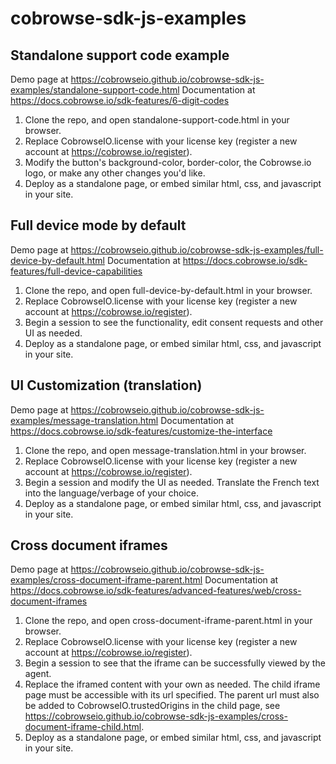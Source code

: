 # cobrowse-sdk-js-examples

## Standalone support code example
Demo page at https://cobrowseio.github.io/cobrowse-sdk-js-examples/standalone-support-code.html
Documentation at https://docs.cobrowse.io/sdk-features/6-digit-codes

1. Clone the repo, and open standalone-support-code.html in your browser.
2. Replace CobrowseIO.license with your license key (register a new account at https://cobrowse.io/register).
3. Modify the button's background-color, border-color, the Cobrowse.io logo, or make any other changes you'd like. 
4. Deploy as a standalone page, or embed similar html, css, and javascript in your site.

## Full device mode by default
Demo page at https://cobrowseio.github.io/cobrowse-sdk-js-examples/full-device-by-default.html
Documentation at https://docs.cobrowse.io/sdk-features/full-device-capabilities

1. Clone the repo, and open full-device-by-default.html in your browser.
2. Replace CobrowseIO.license with your license key (register a new account at https://cobrowse.io/register).
3. Begin a session to see the functionality, edit consent requests and other UI as needed.
4. Deploy as a standalone page, or embed similar html, css, and javascript in your site.

## UI Customization (translation)
Demo page at https://cobrowseio.github.io/cobrowse-sdk-js-examples/message-translation.html
Documentation at https://docs.cobrowse.io/sdk-features/customize-the-interface

1. Clone the repo, and open message-translation.html in your browser.
2. Replace CobrowseIO.license with your license key (register a new account at https://cobrowse.io/register).
3. Begin a session and modify the UI as needed. Translate the French text into the language/verbage of your choice. 
4. Deploy as a standalone page, or embed similar html, css, and javascript in your site.

## Cross document iframes
Demo page at https://cobrowseio.github.io/cobrowse-sdk-js-examples/cross-document-iframe-parent.html
Documentation at https://docs.cobrowse.io/sdk-features/advanced-features/web/cross-document-iframes

1. Clone the repo, and open cross-document-iframe-parent.html in your browser.
2. Replace CobrowseIO.license with your license key (register a new account at https://cobrowse.io/register).
3. Begin a session to see that the iframe can be successfully viewed by the agent.
4. Replace the iframed content with your own as needed. The child iframe page must be accessible with its url specified. The parent url must also be added to CobrowseIO.trustedOrigins in the child page, see https://cobrowseio.github.io/cobrowse-sdk-js-examples/cross-document-iframe-child.html. 
5. Deploy as a standalone page, or embed similar html, css, and javascript in your site.
